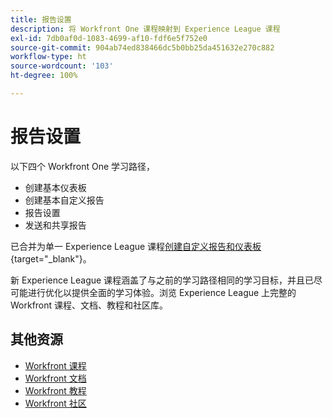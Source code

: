 ```yaml
---
title: 报告设置
description: 将 Workfront One 课程映射到 Experience League 课程
exl-id: 7db0af0d-1083-4699-af10-fdf6e5f752e0
source-git-commit: 904ab74ed838466dc5b0bb25da451632e270c882
workflow-type: ht
source-wordcount: '103'
ht-degree: 100%

---
```


# 报告设置

以下四个 Workfront One 学习路径，

* 创建基本仪表板
* 创建基本自定义报告
* 报告设置
* 发送和共享报告

已合并为单一 Experience League 课程[创建自定义报告和仪表板](https://experienceleague.adobe.com/?recommended=Workfront-U-1-2022.3.reporting){target="_blank"}。

新 Experience League 课程涵盖了与之前的学习路径相同的学习目标，并且已尽可能进行优化以提供全面的学习体验。浏览 Experience League 上完整的 Workfront 课程、文档、教程和社区库。

## 其他资源

* [Workfront 课程](https://experienceleague.adobe.com/?lang=en&amp;Solution=Workfront#courses)
* [Workfront 文档](https://experienceleague.adobe.com/docs/workfront.html)
* [Workfront 教程](https://experienceleague.adobe.com/docs/workfront-learn/tutorials-workfront/home.html)
* [Workfront 社区](https://experienceleaguecommunities.adobe.com/t5/workfront/ct-p/workfront)
